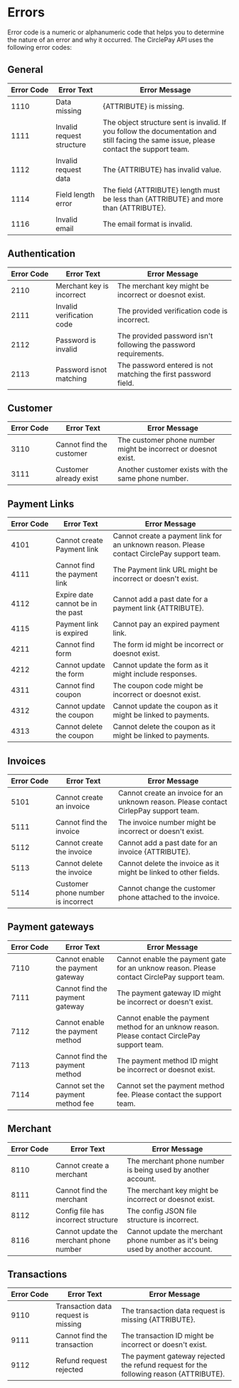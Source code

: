 # Errors

Error code is a numeric or alphanumeric code that helps you to determine the nature of an error and why it occurred. The CirclePay API uses the following error codes:

## General

Error&nbsp;Code | Error Text | Error Message
--------- | ----------|------------
1110   | Data missing | {ATTRIBUTE} is missing.
1111   | Invalid request structure | The object structure sent is invalid. If you follow the documentation and still facing the same issue, please contact the support team.
1112   | Invalid request data | The {ATTRIBUTE} has invalid value.
1114   | Field length error | The field {ATTRIBUTE} length must be less than {ATTRIBUTE} and more than {ATTRIBUTE}.
1116   | Invalid email | The email format is invalid.

## Authentication

Error&nbsp;Code | Error Text | Error Message
--------- | ----------|------------
2110   | Merchant key is incorrect | The merchant key might be incorrect or doesnot exist.
2111   | Invalid verification code | The provided verification code is incorrect.
2112   | Password is invalid | The provided password isn't following the password requirements.
2113   | Password isnot matching | The password entered is not matching the first password field.

## Customer

Error&nbsp;Code | Error Text | Error Message
--------- | ----------|------------
3110   | Cannot find the customer | The customer phone number might be incorrect or doesnot exist.
3111   | Customer already exist | Another customer exists with the same phone number.

## Payment Links

Error&nbsp;Code | Error Text | Error Message
--------- | ----------|------------
4101   | Cannot create Payment link | Cannot create a payment link for an unknown reason. Please contact CirclePay support team.
4111   | Cannot find the payment link | The Payment link URL might be incorrect or doesn't exist.
4112   | Expire date cannot be in the past | Cannot add a past date for a payment link {ATTRIBUTE}.
4115   | Payment link is expired | Cannot pay an expired payment link.
4211   | Cannot find form | The form id might be incorrect or doesnot exist.
4212   | Cannot update the form | Cannot update the form as it might include responses.
4311   | Cannot find coupon | The coupon code might be incorrect or doesnot exist.
4312   | Cannot update the coupon | Cannot update the coupon as it might be linked to payments.
4313   | Cannot delete the coupon | Cannot delete the coupon as it might be linked to payments.

## Invoices

Error&nbsp;Code | Error Text | Error Message
--------- | ----------|------------
5101   | Cannot create an invoice | Cannot create an invoice for an unknown reason. Please contact CirlepPay support team.
5111   | Cannot find the invoice | The invoice number might be incorrect or doesn't exist.
5112   | Cannot create the invoice | Cannot add a past date for an invoice {ATTRIBUTE}.
5113   | Cannot delete the invoice | Cannot delete the invoice as it might be linked to other fields.
5114   | Customer phone number is incorrect | Cannot change the customer phone attached to the invoice.


## Payment gateways

Error&nbsp;Code | Error Text | Error Message
--------- | ----------|------------
7110   | Cannot enable the payment gateway | Cannot enable the payment gate for an unknow reason. Please contact CirclePay support team.
7111   | Cannot find the payment gateway | The payment gateway ID might be incorrect or doesn't exist.
7112   | Cannot enable the payment method | Cannot enable the payment method for an unknow reason. Please contact CirclePay support team.
7113   | Cannot find the payment method | The payment method ID might be incorrect or doesnot exist.
7114   | Cannot set the payment method fee | Cannot set the payment method fee. Please contact the support team.


## Merchant

Error&nbsp;Code | Error Text | Error Message
--------- | ----------|------------
8110   | Cannot create a merchant | The merchant phone number is being used by another account.
8111   | Cannot find the merchant | The merchant key might be incorrect or doesnot exist.
8112   | Config file has incorrect structure | The config JSON file structure is incorrect.
8116   | Cannot update the merchant phone number | Cannot update the merchant phone number as it's being used by another account.


## Transactions

Error&nbsp;Code | Error Text | Error Message
--------- | ----------|------------
9110   | Transaction data request is missing | The transaction data request is missing {ATTRIBUTE}.
9111   | Cannot find the transaction | The transaction ID might be incorrect or doesn't exist.
9112   | Refund request rejected | The payment gateway rejected the refund request for the following reason {ATTRIBUTE}.










